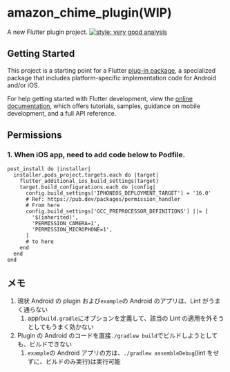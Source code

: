 # amazon_chime_plugin(WIP)

A new Flutter plugin project.
[![style: very good analysis](https://img.shields.io/badge/style-very_good_analysis-B22C89.svg)](https://pub.dev/packages/very_good_analysis)

## Getting Started

This project is a starting point for a Flutter
[plug-in package](https://flutter.dev/developing-packages/),
a specialized package that includes platform-specific implementation code for
Android and/or iOS.

For help getting started with Flutter development, view the
[online documentation](https://flutter.dev/docs), which offers tutorials,
samples, guidance on mobile development, and a full API reference.

## Permissions

### 1. When iOS app, need to add code below to Podfile.

```
post_install do |installer|
  installer.pods_project.targets.each do |target|
    flutter_additional_ios_build_settings(target)
    target.build_configurations.each do |config|
      config.build_settings['IPHONEOS_DEPLOYMENT_TARGET'] = '16.0'
      # Ref: https://pub.dev/packages/permission_handler
      # From here
      config.build_settings['GCC_PREPROCESSOR_DEFINITIONS'] ||= [
        '$(inherited)',
        'PERMISSION_CAMERA=1',
        'PERMISSION_MICROPHONE=1',
      ]
      # to here
    end
  end
end

```

## メモ

1. 現状 Android の plugin および`example`の Android のアプリは、Lint がうまく通らない
   1. app/`build.gradle`にオプションを定義して、該当の Lint の適用を外そうとしてもうまく効かない
2. Plugin の Android のコードを直接`./gradlew build`でビルドしようとしても、ビルドできない
   1. `example`の Android アプリの方は、`./gradlew assembleDebug`(lint をせずに、ビルドのみ実行)は実行可能
